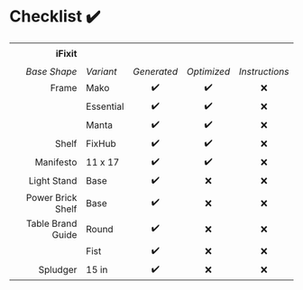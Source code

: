 # Checklist :heavy_check_mark:
||||||
| --: | :-- | :-: | :-: | :-: |
||||||
|**iFixit** |||||
||||||
| *Base Shape* | *Variant* | *Generated* | *Optimized* | *Instructions* |
| Frame        | Mako             | :heavy_check_mark: | :heavy_check_mark: | :x: |
|              | Essential        | :heavy_check_mark: | :heavy_check_mark: | :x: |
|              | Manta            | :heavy_check_mark: | :heavy_check_mark: | :x: |
| Shelf        | FixHub           | :heavy_check_mark: | :heavy_check_mark: | :x: |
| Manifesto    | 11 x 17          | :heavy_check_mark: | :heavy_check_mark: | :x: |
| Light Stand  | Base             | :heavy_check_mark: | :x: | :x: |
| Power Brick Shelf | Base        | :heavy_check_mark: | :x: | :x: |
| Table Brand Guide | Round       | :heavy_check_mark: | :x: | :x: |
|              | Fist             | :heavy_check_mark: | :x: | :x: |
| Spludger     | 15 in            | :heavy_check_mark: | :x: | :x: |